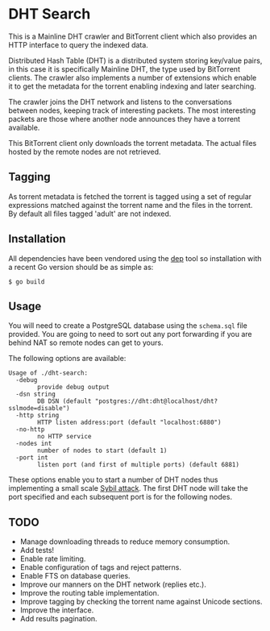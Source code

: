 # DHT Search

This is a Mainline DHT crawler and BitTorrent client which also provides an
HTTP interface to query the indexed data.

Distributed Hash Table (DHT) is a distributed system storing key/value pairs,
in this case it is specifically Mainline DHT, the type used by BitTorrent
clients. The crawler also implements a number of extensions which enable it to
get the metadata for the torrent enabling indexing and later searching.

The crawler joins the DHT network and listens to the conversations between
nodes, keeping track of interesting packets. The most interesting packets are
those where another node announces they have a torrent available.

This BitTorrent client only downloads the torrent metadata. The actual files
hosted by the remote nodes are not retrieved.

## Tagging

As torrent metadata is fetched the torrent is tagged using a set of regular
expressions matched against the torrent name and the files in the torrent. By
default all files tagged 'adult' are not indexed.

## Installation

All dependencies have been vendored using the
[dep](https://github.com/golang/dep) tool so installation with a recent Go
version should be as simple as:

```shell
$ go build
```

## Usage

You will need to create a PostgreSQL database using the `schema.sql` file
provided. You are going to need to sort out any port forwarding if you are
behind NAT so remote nodes can get to yours.

The following options are available:

    Usage of ./dht-search:
      -debug
            provide debug output
      -dsn string
            DB DSN (default "postgres://dht:dht@localhost/dht?sslmode=disable")
      -http string
            HTTP listen address:port (default "localhost:6880")
      -no-http
            no HTTP service
      -nodes int
            number of nodes to start (default 1)
      -port int
            listen port (and first of multiple ports) (default 6881)

These options enable you to start a number of DHT nodes thus implementing a
small scale [Sybil attack](https://en.wikipedia.org/wiki/Sybil_attack). The
first DHT node will take the port specified and each subsequent port is for the
following nodes.

## TODO

- Manage downloading threads to reduce memory consumption.
- Add tests!
- Enable rate limiting.
- Enable configuration of tags and reject patterns.
- Enable FTS on database queries.
- Improve our manners on the DHT network (replies etc.).
- Improve the routing table implementation.
- Improve tagging by checking the torrent name against Unicode sections.
- Improve the interface.
- Add results pagination.
